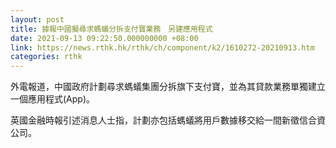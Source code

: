 ```yaml
---
layout: post
title: 據報中國擬尋求螞蟻分拆支付寶業務　另建應用程式
date: 2021-09-13 09:22:50.000000000 +08:00
link: https://news.rthk.hk/rthk/ch/component/k2/1610272-20210913.htm
categories: rthk
---
```


外電報道，中國政府計劃尋求螞蟻集團分拆旗下支付寶，並為其貸款業務單獨建立一個應用程式(App)。

英國金融時報引述消息人士指，計劃亦包括螞蟻將用戶數據移交給一間新徵信合資公司。
